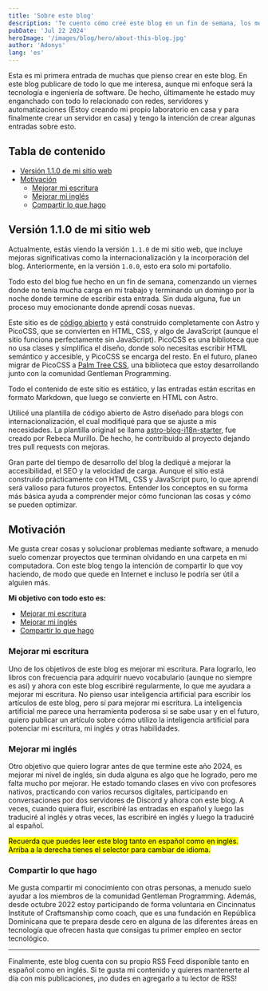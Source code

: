 ```yaml
---
title: 'Sobre este blog'
description: 'Te cuento cómo creé este blog en un fin de semana, los motivos detrás de su creación y lo que planeo publicar.'
pubDate: 'Jul 22 2024'
heroImage: '/images/blog/hero/about-this-blog.jpg'
author: 'Adonys'
lang: 'es'
---
```


Esta es mi primera entrada de muchas que pienso crear en este blog. En este blog publicare de todo lo que me interesa, aunque mi enfoque será la tecnología e ingeniería de software. De hecho, últimamente he estado muy enganchado con todo lo relacionado con redes, servidores y automatizaciones (Estoy creando mi propio laboratorio en casa y para finalmente crear un servidor en casa) y tengo la intención de crear algunas entradas sobre esto.

## Tabla de contenido

- [Versión 1.1.0 de mi sitio web](#versión-110-de-mi-sitio-web)
- [Motivación](#motivación)
  - [Mejorar mi escritura](#mejorar-mi-escritura)
  - [Mejorar mi inglés](#mejorar-mi-inglés)
  - [Compartir lo que hago](#compartir-lo-que-hago)

## Versión 1.1.0 de mi sitio web

Actualmente, estás viendo la versión `1.1.0` de mi sitio web, que incluye mejoras significativas como la internacionalización y la incorporación del blog. Anteriormente, en la versión `1.0.0`, esto era solo mi portafolio.

Todo esto del blog fue hecho en un fin de semana, comenzando un viernes donde no tenía mucha carga en mi trabajo y terminando un domingo por la noche donde termine de escribir esta entrada. Sin duda alguna, fue un proceso muy emocionante donde aprendí cosas nuevas.

Este sitio es de [código abierto](https://github.com/adonyssantos/adonys-dot-me-website) y está construido completamente con Astro y PicoCSS, que se convierten en HTML, CSS, y algo de JavaScript (aunque el sitio funciona perfectamente sin JavaScript). PicoCSS es una biblioteca que no usa clases y simplifica el diseño, donde solo necesitas escribir HTML semántico y accesible, y PicoCSS se encarga del resto. En el futuro, planeo migrar de PicoCSS a [Palm Tree CSS](https://github.com/adonyssantos/palm-tree-css), una biblioteca que estoy desarrollando junto con la comunidad Gentleman Programming.

Todo el contenido de este sitio es estático, y las entradas están escritas en formato Markdown, que luego se convierte en HTML con Astro.

Utilicé una plantilla de código abierto de Astro diseñado para blogs con internacionalización, el cual modifiqué para que se ajuste a mis necesidades. La plantilla original se llama [astro-blog-i18n-starter](https://github.com/rebecamurillo/astro-blog-i18n-starter), fue creado por Rebeca Murillo. De hecho, he contribuido al proyecto dejando tres pull requests con mejoras.

Gran parte del tiempo de desarrollo del blog la dediqué a mejorar la accesibilidad, el SEO y la velocidad de carga. Aunque el sitio está construido prácticamente con HTML, CSS y JavaScript puro, lo que aprendí será valioso para futuros proyectos. Entender los conceptos en su forma más básica ayuda a comprender mejor cómo funcionan las cosas y cómo se pueden optimizar.

## Motivación

Me gusta crear cosas y solucionar problemas mediante software, a menudo suelo comenzar proyectos que terminan olvidando en una carpeta en mi computadora. Con este blog tengo la intención de compartir lo que voy haciendo, de modo que quede en Internet e incluso le podría ser útil a alguien más.

**Mi objetivo con todo esto es:**

- [Mejorar mi escritura](#mejorar-mi-escritura)
- [Mejorar mi inglés](#mejorar-mi-inglés)
- [Compartir lo que hago](#compartir-lo-que-hago)

### Mejorar mi escritura

Uno de los objetivos de este blog es mejorar mi escritura. Para lograrlo, leo libros con frecuencia para adquirir nuevo vocabulario (aunque no siempre es así) y ahora con este blog escribiré regularmente, lo que me ayudara a mejorar mi escritura. No pienso usar inteligencia artificial para escribir los artículos de este blog, pero sí para mejorar mi escritura. La inteligencia artificial me parece una herramienta poderosa si se sabe usar y en el futuro, quiero publicar un artículo sobre cómo utilizo la inteligencia artificial para potenciar mi escritura, mi inglés y otras habilidades.

### Mejorar mi inglés

Otro objetivo que quiero lograr antes de que termine este año 2024, es mejorar mi nivel de inglés, sin duda alguna es algo que he logrado, pero me falta mucho por mejorar. He estado tomando clases en vivo con profesores nativos, practicando con varios recursos digitales, participando en conversaciones por dos servidores de Discord y ahora con este blog. A veces, cuando quiera fluir, escribiré las entradas en español y luego las traduciré al inglés y otras veces, las escribiré en inglés y luego la traduciré al español.

<mark>Recuerda que puedes leer este blog tanto en español como en inglés. Arriba a la derecha tienes el selector para cambiar de idioma.</mark>

### Compartir lo que hago

Me gusta compartir mi conocimiento con otras personas, a menudo suelo ayudar a los miembros de la comunidad Gentleman Programming. Además, desde octubre 2022 estoy participando de forma voluntaria en Cincinnatus Institute of Craftsmanship como coach, que es una fundación en República Dominicana que te prepara desde cero en alguna de las diferentes áreas en tecnología que ofrecen hasta que consigas tu primer empleo en sector tecnológico.

---

Finalmente, este blog cuenta con su propio RSS Feed disponible tanto en español como en inglés. Si te gusta mi contenido y quieres mantenerte al día con mis publicaciones, ¡no dudes en agregarlo a tu lector de RSS!
